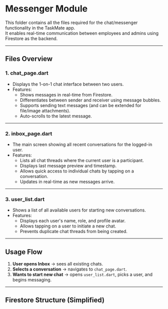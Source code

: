 # Messenger Module

This folder contains all the files required for the chat/messenger functionality in the TaskMate app.  
It enables real-time communication between employees and admins using Firestore as the backend.

---

## Files Overview

### 1. **chat_page.dart**
- Displays the 1-on-1 chat interface between two users.
- Features:
  - Shows messages in real-time from Firestore.
  - Differentiates between sender and receiver using message bubbles.
  - Supports sending text messages (and can be extended for file/image attachments).
  - Auto-scrolls to the latest message.

---

### 2. **inbox_page.dart**
- The main screen showing all recent conversations for the logged-in user.
- Features:
  - Lists all chat threads where the current user is a participant.
  - Displays last message preview and timestamp.
  - Allows quick access to individual chats by tapping on a conversation.
  - Updates in real-time as new messages arrive.

---

### 3. **user_list.dart**
- Shows a list of all available users for starting new conversations.
- Features:
  - Displays each user's name, role, and profile avatar.
  - Allows tapping on a user to initiate a new chat.
  - Prevents duplicate chat threads from being created.

---

## Usage Flow
1. **User opens Inbox** → sees all existing chats.  
2. **Selects a conversation** → navigates to `chat_page.dart`.  
3. **Wants to start new chat** → opens `user_list.dart`, picks a user, and begins messaging.

---

## Firestore Structure (Simplified)
